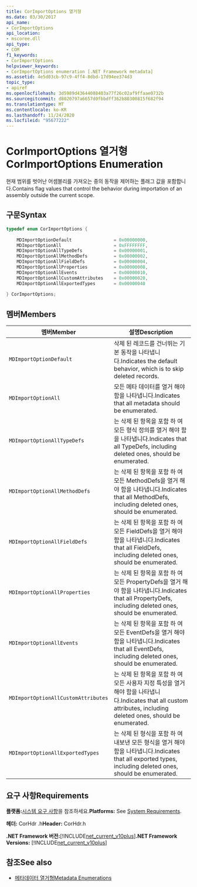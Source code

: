 ```yaml
---
title: CorImportOptions 열거형
ms.date: 03/30/2017
api_name:
- CorImportOptions
api_location:
- mscoree.dll
api_type:
- COM
f1_keywords:
- CorImportOptions
helpviewer_keywords:
- CorImportOptions enumeration [.NET Framework metadata]
ms.assetid: 4e5d03cb-97c9-4ff4-8dbd-17d94ee374d3
topic_type:
- apiref
ms.openlocfilehash: 3d5989d43644088403a77f26c02af9ffaae0732b
ms.sourcegitcommit: d8020797a6657d0fbbdff362b80300815f682f94
ms.translationtype: MT
ms.contentlocale: ko-KR
ms.lasthandoff: 11/24/2020
ms.locfileid: "95677222"
---
```

# <a name="corimportoptions-enumeration"></a><span data-ttu-id="58683-102">CorImportOptions 열거형</span><span class="sxs-lookup"><span data-stu-id="58683-102">CorImportOptions Enumeration</span></span>

<span data-ttu-id="58683-103">현재 범위를 벗어난 어셈블리를 가져오는 중의 동작을 제어하는 플래그 값을 포함합니다.</span><span class="sxs-lookup"><span data-stu-id="58683-103">Contains flag values that control the behavior during importation of an assembly outside the current scope.</span></span>  
  
## <a name="syntax"></a><span data-ttu-id="58683-104">구문</span><span class="sxs-lookup"><span data-stu-id="58683-104">Syntax</span></span>  
  
```cpp  
typedef enum CorImportOptions {  
  
    MDImportOptionDefault                = 0x00000000,  
    MDImportOptionAll                    = 0xFFFFFFFF,  
    MDImportOptionAllTypeDefs            = 0x00000001,  
    MDImportOptionAllMethodDefs          = 0x00000002,  
    MDImportOptionAllFieldDefs           = 0x00000004,  
    MDImportOptionAllProperties          = 0x00000008,  
    MDImportOptionAllEvents              = 0x00000010,  
    MDImportOptionAllCustomAttributes    = 0x00000020,  
    MDImportOptionAllExportedTypes       = 0x00000040  
  
} CorImportOptions;  
```  
  
## <a name="members"></a><span data-ttu-id="58683-105">멤버</span><span class="sxs-lookup"><span data-stu-id="58683-105">Members</span></span>  
  
|<span data-ttu-id="58683-106">멤버</span><span class="sxs-lookup"><span data-stu-id="58683-106">Member</span></span>|<span data-ttu-id="58683-107">설명</span><span class="sxs-lookup"><span data-stu-id="58683-107">Description</span></span>|  
|------------|-----------------|  
|`MDImportOptionDefault`|<span data-ttu-id="58683-108">삭제 된 레코드를 건너뛰는 기본 동작을 나타냅니다.</span><span class="sxs-lookup"><span data-stu-id="58683-108">Indicates the default behavior, which is to skip deleted records.</span></span>|  
|`MDImportOptionAll`|<span data-ttu-id="58683-109">모든 메타 데이터를 열거 해야 함을 나타냅니다.</span><span class="sxs-lookup"><span data-stu-id="58683-109">Indicates that all metadata should be enumerated.</span></span>|  
|`MDImportOptionAllTypeDefs`|<span data-ttu-id="58683-110">는 삭제 된 항목을 포함 하 여 모든 형식 정의를 열거 해야 함을 나타냅니다.</span><span class="sxs-lookup"><span data-stu-id="58683-110">Indicates that all TypeDefs, including deleted ones, should be enumerated.</span></span>|  
|`MDImportOptionAllMethodDefs`|<span data-ttu-id="58683-111">는 삭제 된 항목을 포함 하 여 모든 MethodDefs을 열거 해야 함을 나타냅니다.</span><span class="sxs-lookup"><span data-stu-id="58683-111">Indicates that all MethodDefs, including deleted ones, should be enumerated.</span></span>|  
|`MDImportOptionAllFieldDefs`|<span data-ttu-id="58683-112">는 삭제 된 항목을 포함 하 여 모든 FieldDefs을 열거 해야 함을 나타냅니다.</span><span class="sxs-lookup"><span data-stu-id="58683-112">Indicates that all FieldDefs, including deleted ones, should be enumerated.</span></span>|  
|`MDImportOptionAllProperties`|<span data-ttu-id="58683-113">는 삭제 된 항목을 포함 하 여 모든 PropertyDefs을 열거 해야 함을 나타냅니다.</span><span class="sxs-lookup"><span data-stu-id="58683-113">Indicates that all PropertyDefs, including deleted ones, should be enumerated.</span></span>|  
|`MDImportOptionAllEvents`|<span data-ttu-id="58683-114">는 삭제 된 항목을 포함 하 여 모든 EventDefs을 열거 해야 함을 나타냅니다.</span><span class="sxs-lookup"><span data-stu-id="58683-114">Indicates that all EventDefs, including deleted ones, should be enumerated.</span></span>|  
|`MDImportOptionAllCustomAttributes`|<span data-ttu-id="58683-115">는 삭제 된 항목을 포함 하 여 모든 사용자 지정 특성을 열거 해야 함을 나타냅니다.</span><span class="sxs-lookup"><span data-stu-id="58683-115">Indicates that all custom attributes, including deleted ones, should be enumerated.</span></span>|  
|`MDImportOptionAllExportedTypes`|<span data-ttu-id="58683-116">는 삭제 된 형식을 포함 하 여 내보낸 모든 형식을 열거 해야 함을 나타냅니다.</span><span class="sxs-lookup"><span data-stu-id="58683-116">Indicates that all exported types, including deleted ones, should be enumerated.</span></span>|  
  
## <a name="requirements"></a><span data-ttu-id="58683-117">요구 사항</span><span class="sxs-lookup"><span data-stu-id="58683-117">Requirements</span></span>  

 <span data-ttu-id="58683-118">**플랫폼:**[시스템 요구 사항](../../get-started/system-requirements.md)을 참조하세요.</span><span class="sxs-lookup"><span data-stu-id="58683-118">**Platforms:** See [System Requirements](../../get-started/system-requirements.md).</span></span>  
  
 <span data-ttu-id="58683-119">**헤더:** CorHdr .h</span><span class="sxs-lookup"><span data-stu-id="58683-119">**Header:** CorHdr.h</span></span>  
  
 <span data-ttu-id="58683-120">**.NET Framework 버전:**[!INCLUDE[net_current_v10plus](../../../../includes/net-current-v10plus-md.md)]</span><span class="sxs-lookup"><span data-stu-id="58683-120">**.NET Framework Versions:** [!INCLUDE[net_current_v10plus](../../../../includes/net-current-v10plus-md.md)]</span></span>  
  
## <a name="see-also"></a><span data-ttu-id="58683-121">참조</span><span class="sxs-lookup"><span data-stu-id="58683-121">See also</span></span>

- [<span data-ttu-id="58683-122">메타데이터 열거형</span><span class="sxs-lookup"><span data-stu-id="58683-122">Metadata Enumerations</span></span>](metadata-enumerations.md)
